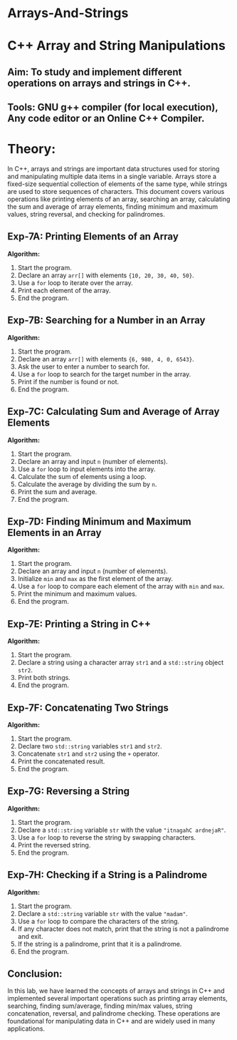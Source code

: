 # Arrays-And-Strings

# C++ Array and String Manipulations

## Aim: To study and implement different operations on arrays and strings in C++.

## Tools: GNU g++ compiler (for local execution), Any code editor or an Online C++ Compiler.

# Theory:

In C++, arrays and strings are important data structures used for storing and manipulating multiple data items in a single variable. Arrays store a fixed-size sequential collection of elements of the same type, while strings are used to store sequences of characters. This document covers various operations like printing elements of an array, searching an array, calculating the sum and average of array elements, finding minimum and maximum values, string reversal, and checking for palindromes.

## Exp-7A: Printing Elements of an Array

**Algorithm:**

1. Start the program.
2. Declare an array `arr[]` with elements `{10, 20, 30, 40, 50}`.
3. Use a `for` loop to iterate over the array.
4. Print each element of the array.
5. End the program.

## Exp-7B: Searching for a Number in an Array

**Algorithm:**

1. Start the program.
2. Declare an array `arr[]` with elements `{6, 980, 4, 0, 6543}`.
3. Ask the user to enter a number to search for.
4. Use a `for` loop to search for the target number in the array.
5. Print if the number is found or not.
6. End the program.

## Exp-7C: Calculating Sum and Average of Array Elements

**Algorithm:**

1. Start the program.
2. Declare an array and input `n` (number of elements).
3. Use a `for` loop to input elements into the array.
4. Calculate the sum of elements using a loop.
5. Calculate the average by dividing the sum by `n`.
6. Print the sum and average.
7. End the program.

## Exp-7D: Finding Minimum and Maximum Elements in an Array

**Algorithm:**

1. Start the program.
2. Declare an array and input `n` (number of elements).
3. Initialize `min` and `max` as the first element of the array.
4. Use a `for` loop to compare each element of the array with `min` and `max`.
5. Print the minimum and maximum values.
6. End the program.

## Exp-7E: Printing a String in C++

**Algorithm:**

1. Start the program.
2. Declare a string using a character array `str1` and a `std::string` object `str2`.
3. Print both strings.
4. End the program.

## Exp-7F: Concatenating Two Strings

**Algorithm:**

1. Start the program.
2. Declare two `std::string` variables `str1` and `str2`.
3. Concatenate `str1` and `str2` using the `+` operator.
4. Print the concatenated result.
5. End the program.

## Exp-7G: Reversing a String

**Algorithm:**

1. Start the program.
2. Declare a `std::string` variable `str` with the value `"itnagahC ardnejaR"`.
3. Use a `for` loop to reverse the string by swapping characters.
4. Print the reversed string.
5. End the program.

## Exp-7H: Checking if a String is a Palindrome

**Algorithm:**

1. Start the program.
2. Declare a `std::string` variable `str` with the value `"madam"`.
3. Use a `for` loop to compare the characters of the string.
4. If any character does not match, print that the string is not a palindrome and exit.
5. If the string is a palindrome, print that it is a palindrome.
6. End the program.

## Conclusion:

In this lab, we have learned the concepts of arrays and strings in C++ and implemented several important operations such as printing array elements, searching, finding sum/average, finding min/max values, string concatenation, reversal, and palindrome checking. These operations are foundational for manipulating data in C++ and are widely used in many applications.
